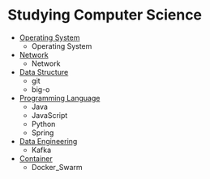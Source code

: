 # Studying Computer Science 
 
- [Operating System](https://github.com/C-YooJin/Study/tree/master/Operating_System)
  - Operating System
- [Network](https://github.com/C-YooJin/Study/tree/master/Network)
  - Network
- [Data Structure](https://github.com/C-YooJin/Study/tree/master/Data_Structure)
  - git
  - big-o
- [Programming Language](https://github.com/C-YooJin/Study/tree/master/Programming_Language) 
  - Java 
  - JavaScript
  - Python
  - Spring
- [Data Engineering](https://github.com/C-YooJin/Study/tree/master/Data_Engineering)
  - Kafka
- [Container](https://github.com/C-YooJin/Study/tree/master/Container)
  - Docker_Swarm
